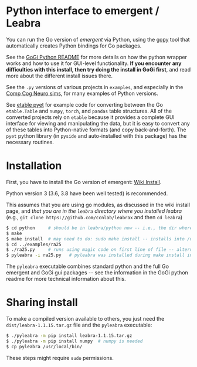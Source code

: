 # Python interface to emergent / Leabra

You can run the Go version of *emergent* via Python, using the [gopy](https://github.com/go-python/gopy) tool that automatically creates Python bindings for Go packages. 

See the [GoGi Python README](https://github.com/goki/gi/blob/master/python/README.md) for more details on how the python wrapper works and how to use it for GUI-level functionality.  **If you encounter any difficulties with this install, then try doing the install in GoGi first**, and read more about the different install issues there.

See the `.py` versions of various projects in `examples`, and especially in the [Comp Cog Neuro sims](https://github.com/CompCogNeuro/sims), for many examples of Python versions.  

See [etable pyet](https://github.com/emer/etable/tree/master/examples/pyet) for example code for converting between the Go `etable.Table` and `numpy`, `torch`, and `pandas` table structures.  All of the converted projects rely on `etable` because it provides a complete GUI interface for viewing and manipulating the data, but it is easy to convert any of these tables into Python-native formats (and copy back-and-forth).  The `pyet` python library (in `pyside` and auto-installed with this package) has the necessary routines.

# Installation

First, you have to install the Go version of emergent: [Wiki Install](https://github.com/emer/emergent/wiki/Install).

Python version 3 (3.6, 3.8 have been well tested) is recommended.

This assumes that you are using go modules, as discussed in the wiki install page, and *that you are in the `leabra` directory where you installed leabra* (e.g., `git clone https://github.com/ccnlab/leabrax` and then `cd leabra`)

```sh
$ cd python     # should be in leabra/python now -- i.e., the dir where this README.md is..
$ make
$ make install  # may need to do: sudo make install -- installs into /usr/local/bin and python site-packages
$ cd ../examples/ra25
$ ./ra25.py     # runs using magic code on first line of file -- alternatively:
$ pyleabra -i ra25.py   # pyleabra was installed during make install into /usr/local/bin
```

The `pyleabra` executable combines standard python and the full Go emergent and GoGi gui packages -- see the information in the GoGi python readme for more technical information about this.

# Sharing install

To make a compiled version available to others, you just need the `dist/leabra-1.1.15.tar.gz` file and the `pyleabra` executable:

```sh
$ ./pyleabra -m pip install leabra-1.1.15.tar.gz
$ ./pyleabra -m pip install numpy  # numpy is needed
$ cp pyleabra /usr/local/bin/
```

These steps might require `sudo` permissions.

